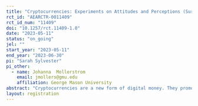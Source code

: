 ```yaml
---
title: "Cryptocurrencies: Experiments on Attitudes and Perceptions (Survey)"
rct_id: "AEARCTR-0011409"
rct_id_num: "11409"
doi: "10.1257/rct.11409-1.0"
date: "2023-05-11"
status: "on_going"
jel: ""
start_year: "2023-05-11"
end_year: "2023-06-30"
pi: "Sarah Sylvester"
pi_other:
  - name: Johanna  Mollerstrom
    email: jmollers@gmu.edu
    affiliation: George Mason University
abstract: "Cryptocurrencies are a new form of digital money. They promote a widespread access to financial systems but are still relatively unstudied from a consumer perspective. In this survey experiment, we examine the openness of individuals to cryptocurrencies. We evaluate un-incentivized measures of the willingness to own cryptocurrencies after receiving a positive message about them. To identify key sources or topics that encourage individuals to accept cryptocurrencies, participants will be randomly placed in one of seven treatments with different messages from government agencies and popular cryptocurrency companies. Participants read the message, then answer questions regarding their willingness to open cryptocurrencies, and their perceived advantages and disadvantages. We analyze the participants’ individual willingness to own cryptocurrencies and predict that participants in treatments with increased information in messages about cryptocurrencies will lead to an increased level of willingness to own them; specifically for those who have never owned cryptocurrencies and have low knowledge of them. Through a heterogeneity analysis, we study the difference between owners and non-owners of cryptocurrencies to understand how a higher willingness to pay for cryptocurrencies can be achieved and investigate the characteristics such as age, gender, and income, that may indicate a higher willingness to owning cryptocurrencies. For an example, we expect to see that individuals whose political affiliation lies to the right of center will be less responsive to messages that come from government sources."
layout: registration
---
```


